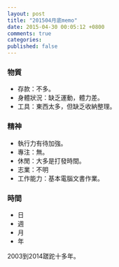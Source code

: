 ```yaml
---
layout: post
title: "201504月底memo"
date: 2015-04-30 00:05:12 +0800
comments: true
categories: 
published: false
---
```


### 物質

- 存款：不多。
- 身體狀況：缺乏運動，體力差。
- 工具：東西太多，但缺乏收納整理。


### 精神

- 執行力有待加強。
- 專注：無。
- 休閒：大多是打發時間。
- 志業：不明
- 工作能力：基本電腦文書作業。


### 時間

- 日
- 週
- 月
- 年

2003到2014蹉跎十多年。
